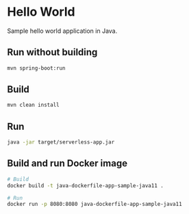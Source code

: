 # Hello World

Sample hello world application in Java.

## Run without building

```bash
mvn spring-boot:run
```

## Build

```bash
mvn clean install
```

## Run

```bash
java -jar target/serverless-app.jar
```

## Build and run Docker image

```bash
# Build
docker build -t java-dockerfile-app-sample-java11 .

# Run
docker run -p 8080:8080 java-dockerfile-app-sample-java11
```
